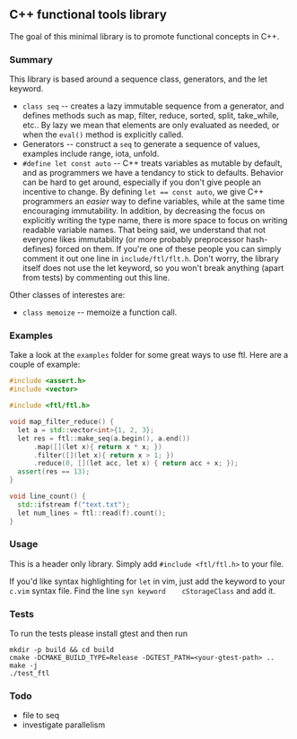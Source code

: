 ## C++ functional tools library

The goal of this minimal library is to promote functional concepts in C++.

### Summary

This library is based around a sequence class, generators, and the let keyword.

- `class seq` -- creates a lazy immutable sequence from a generator, and defines
methods such as map, filter, reduce, sorted, split, take_while, etc..
By lazy we mean that elements are only evaluated as needed, or when the `eval()`
method is explicitly called.
- Generators -- construct a `seq` to generate a sequence of values, examples
include range, iota, unfold.
- `#define let const auto` -- C++ treats variables as mutable by default, and
as programmers we have a tendancy to stick to defaults. Behavior can be hard to
get around, especially if you don't give people an incentive to change. By
defining `let == const auto`, we give C++ programmers an _easier_ way
to define variables, while at the same time encouraging immutability.
In addition, by decreasing the focus on explicitly writing the type name,
there is more space to focus on writing readable variable names. That being
said, we understand that not everyone likes immutability (or more probably
preprocessor hash-defines) forced on them. If you're one of these people you can
simply comment it out one line in `include/ftl/flt.h`. Don't worry, the library
itself does not use the let keyword, so you won't break anything (apart from
tests) by commenting out this line.

Other classes of interestes are:
- `class memoize` -- memoize a function call.

### Examples

Take a look at the `examples` folder for some great ways to use ftl. Here are
a couple of example:

``` c++
#include <assert.h>
#include <vector>

#include <ftl/ftl.h>

void map_filter_reduce() {
  let a = std::vector<int>{1, 2, 3};
  let res = ftl::make_seq(a.begin(), a.end())
      .map([](let x){ return x * x; })
      .filter([](let x){ return x > 1; })
      .reduce(0, [](let acc, let x) { return acc + x; });
  assert(res == 13);
}

void line_count() {
  std::ifstream f("text.txt");
  let num_lines = ftl::read(f).count();
}

```

### Usage

This is a header only library. Simply add `#include <ftl/ftl.h>` to your file.

If you'd like syntax highlighting for `let` in vim, just add the keyword to
your `c.vim` syntax file. Find the line `syn keyword	cStorageClass` and add
it.

### Tests

To run the tests please install gtest and then run

```
mkdir -p build && cd build
cmake -DCMAKE_BUILD_TYPE=Release -DGTEST_PATH=<your-gtest-path> ..
make -j
./test_ftl
```

### Todo
- file to seq
- investigate parallelism

